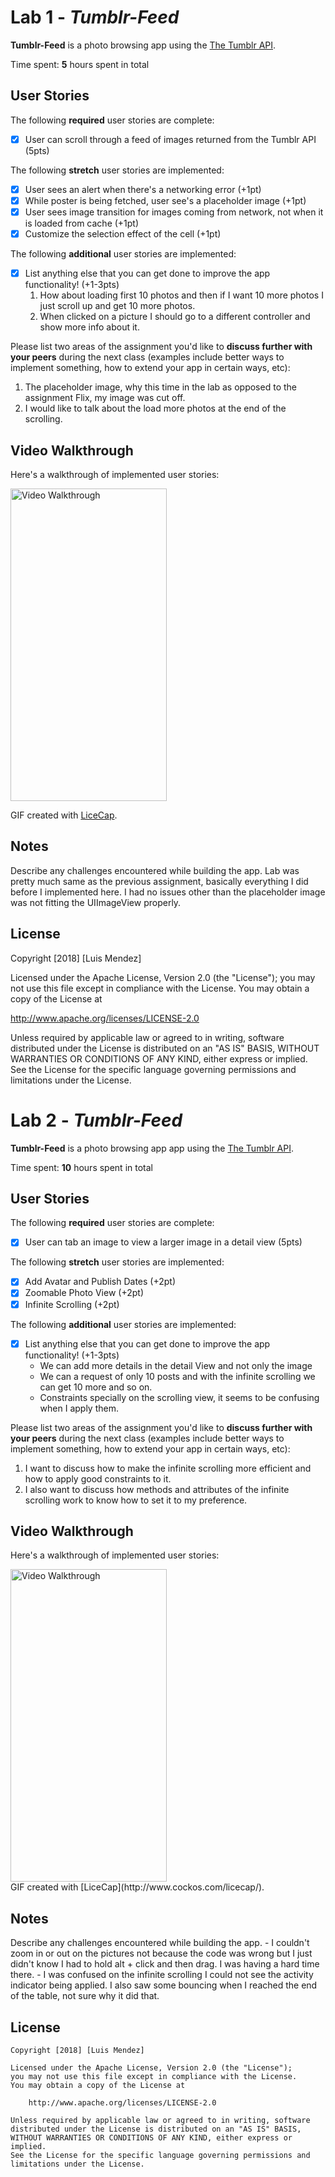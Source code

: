 # Lab 1 - *Tumblr-Feed*

**Tumblr-Feed** is a photo browsing app using the [The Tumblr API](https://www.tumblr.com/docs/en/api/v2#posts).

Time spent: **5** hours spent in total

## User Stories

The following **required** user stories are complete:

- [x] User can scroll through a feed of images returned from the Tumblr API (5pts)

The following **stretch** user stories are implemented:

- [x] User sees an alert when there's a networking error (+1pt)
- [x] While poster is being fetched, user see's a placeholder image (+1pt)
- [x] User sees image transition for images coming from network, not when it is loaded from cache (+1pt)
- [x] Customize the selection effect of the cell (+1pt)

The following **additional** user stories are implemented:

- [x] List anything else that you can get done to improve the app functionality! (+1-3pts)
    1. How about loading first 10 photos and then if I want 10 more photos I just scroll up and get 10 more photos.
    2. When clicked on a picture I should go to a different controller and show more info about it. 

Please list two areas of the assignment you'd like to **discuss further with your peers** during the next class (examples include better ways to implement something, how to extend your app in certain ways, etc):

1. The placeholder image, why this time in the lab as opposed to the assignment Flix, my image was cut off.
2. I would like to talk about the load more photos at the end of the scrolling. 

## Video Walkthrough

Here's a walkthrough of implemented user stories:

<div style="display: inline-block;">
<img float="left" width="250" height="500" src='https://user-images.githubusercontent.com/16315708/45463509-69dcbd80-b6da-11e8-9149-33cc81ea1b14.gif' title='Video Walkthrough' width='' alt='Video Walkthrough' />
<div/>

GIF created with [LiceCap](http://www.cockos.com/licecap/).

## Notes

Describe any challenges encountered while building the app.
Lab was pretty much same as the previous assignment, basically everything I did before I implemented here. I had no issues other than the placeholder image was not fitting the UIImageView properly. 

## License

Copyright [2018] [Luis Mendez]

Licensed under the Apache License, Version 2.0 (the "License");
you may not use this file except in compliance with the License.
You may obtain a copy of the License at

http://www.apache.org/licenses/LICENSE-2.0

Unless required by applicable law or agreed to in writing, software
distributed under the License is distributed on an "AS IS" BASIS,
WITHOUT WARRANTIES OR CONDITIONS OF ANY KIND, either express or implied.
See the License for the specific language governing permissions and
limitations under the License.


# Lab 2 - *Tumblr-Feed*

**Tumblr-Feed** is a photo browsing app app using the [The Tumblr API](https://www.tumblr.com/docs/en/api/v2#posts).

Time spent: **10** hours spent in total

## User Stories

The following **required** user stories are complete:

- [x] User can tab an image to view a larger image in a detail view (5pts)

The following **stretch** user stories are implemented:

- [x] Add Avatar and Publish Dates (+2pt)
- [x] Zoomable Photo View (+2pt)
- [x] Infinite Scrolling (+2pt)

The following **additional** user stories are implemented:

- [x] List anything else that you can get done to improve the app functionality! (+1-3pts)
    - We can add more details in the detail View and not only the image
    - We can a request of only 10 posts and with the infinite scrolling we can get 10 more and so on.
    - Constraints specially on the scrolling view, it seems to be confusing when I apply them.

Please list two areas of the assignment you'd like to **discuss further with your peers** during the next class (examples include better ways to implement something, how to extend your app in certain ways, etc):

1. I want to discuss how to make the infinite scrolling more efficient and how to apply good constraints to it.
2. I also want to discuss how methods and attributes of the infinite scrolling work to know how to set it to my preference.

## Video Walkthrough

Here's a walkthrough of implemented user stories:

<div style="display: inline-block;">
<img float="left" width="250" height="500" src='https://user-images.githubusercontent.com/16315708/45463509-69dcbd80-b6da-11e8-9149-33cc81ea1b14.gif' title='Video Walkthrough' width='' alt='Video Walkthrough' />
<div/>
GIF created with [LiceCap](http://www.cockos.com/licecap/).

## Notes

Describe any challenges encountered while building the app.
    - I couldn't zoom in or out on the pictures not because the code was wrong but I just didn't know I had to hold alt + click and then drag. I was having a hard time there.
    - I was confused on the infinite scrolling I could not see the activity indicator being applied. I also saw some bouncing when I reached the end of the table, not sure why it did that. 

## License

    Copyright [2018] [Luis Mendez]

    Licensed under the Apache License, Version 2.0 (the "License");
    you may not use this file except in compliance with the License.
    You may obtain a copy of the License at

        http://www.apache.org/licenses/LICENSE-2.0

    Unless required by applicable law or agreed to in writing, software
    distributed under the License is distributed on an "AS IS" BASIS,
    WITHOUT WARRANTIES OR CONDITIONS OF ANY KIND, either express or implied.
    See the License for the specific language governing permissions and
    limitations under the License.

